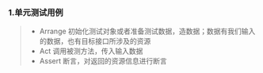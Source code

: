 ###  1.单元测试用例
> * Arrange 初始化测试对象或者准备测试数据，造数据；数据有我们输入的数据，也有目标接口所涉及的资源
> * Act 调用被测方法，传入输入数据
> * Assert 断言，对返回的资源信息进行断言

